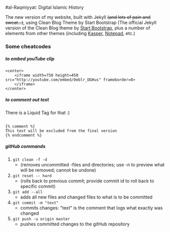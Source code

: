 #al-Raqmiyyat: Digital Islamic History

The new version of my website, built with Jekyll ~~(and lots of pain and sweat...)~~, using Clean Blog Theme by Start Bootstrap
(The official Jekyll version of the Clean Blog theme by [Start Bootstrap](http://startbootstrap.com/), plus a number of elements from other themes (including [Kasper](https://github.com/rosario/kasper), [Notepad](https://github.com/hmfaysal/Notepad), etc.)

### Some cheatcodes

##### to embed youTube clip
```
<center>
	<iframe width=750 height=450 src="http://youtube.com/embed/0eblr_DGHus" frameborder=0>
	</iframe>
</center>
```

##### to comment out text
There is a Liquid Tag for that :)
```

{% comment %}
This text will be excluded from the final version
{% endcomment %}
```

##### gitHub commands

1. ```git clean -f -d```
	* (removes uncommitted -files and directories; use -n to preview what will be removed; cannot be undone)
1. ```git reset -- hard```
	* (rolls back to previous commit; provide commit id to roll back to specific commit)
1. ```git add --all```
	* adds all new files and changed files to what is to be committed
1. ```git commit -m "text"```
	* commits changes: "text" is the comment that logs what exactly was changed
1. ```git push -u origin master```
	* pushes committed changes to the gitHub repository